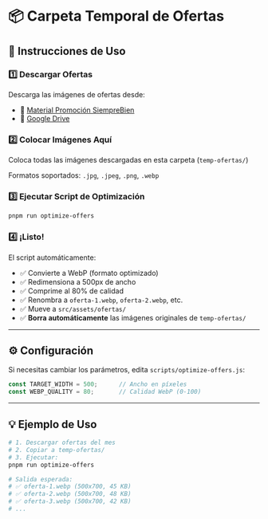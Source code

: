 # 📦 Carpeta Temporal de Ofertas

## 📝 Instrucciones de Uso

### 1️⃣ Descargar Ofertas
Descarga las imágenes de ofertas desde:
- 🔗 [Material Promoción SiempreBien](https://sites.google.com/siemprebien.com.ar/material-promocion-siemprebien/box-mensual-siemprebien?authuser=0)
- 🔗 [Google Drive](https://drive.google.com/drive/folders/1vXWwIWxS0NfNGtRBkNP8T09oiK-lXHfU)

### 2️⃣ Colocar Imágenes Aquí
Coloca todas las imágenes descargadas en esta carpeta (`temp-ofertas/`)

Formatos soportados: `.jpg`, `.jpeg`, `.png`, `.webp`

### 3️⃣ Ejecutar Script de Optimización
```bash
pnpm run optimize-offers
```

### 4️⃣ ¡Listo!
El script automáticamente:
- ✅ Convierte a WebP (formato optimizado)
- ✅ Redimensiona a 500px de ancho
- ✅ Comprime al 80% de calidad
- ✅ Renombra a `oferta-1.webp`, `oferta-2.webp`, etc.
- ✅ Mueve a `src/assets/ofertas/`
- ✅ **Borra automáticamente** las imágenes originales de `temp-ofertas/`

---

## ⚙️ Configuración

Si necesitas cambiar los parámetros, edita `scripts/optimize-offers.js`:

```javascript
const TARGET_WIDTH = 500;      // Ancho en píxeles
const WEBP_QUALITY = 80;       // Calidad WebP (0-100)
```

---

## 💡 Ejemplo de Uso

```bash
# 1. Descargar ofertas del mes
# 2. Copiar a temp-ofertas/
# 3. Ejecutar:
pnpm run optimize-offers

# Salida esperada:
# ✅ oferta-1.webp (500x700, 45 KB)
# ✅ oferta-2.webp (500x700, 48 KB)
# ✅ oferta-3.webp (500x700, 42 KB)
# ...
```
